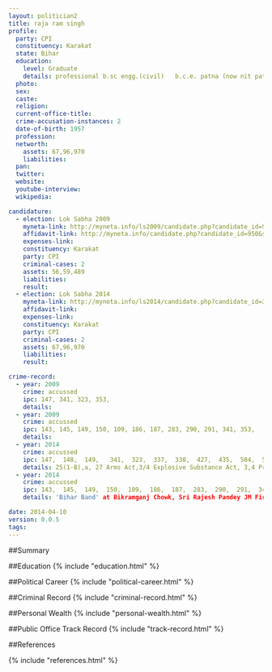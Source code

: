 ```yaml
---
layout: politician2
title: raja ram singh
profile: 
  party: CPI
  constituency: Karakat
  state: Bihar
  education: 
    level: Graduate
    details: professional b.sc engg.(civil)   b.c.e. patna (now nit patna)  patna university in 1983
  photo: 
  sex: 
  caste: 
  religion: 
  current-office-title: 
  crime-accusation-instances: 2
  date-of-birth: 1957
  profession: 
  networth: 
    assets: 67,96,970
    liabilities: 
  pan: 
  twitter: 
  website: 
  youtube-interview: 
  wikipedia: 

candidature: 
  - election: Lok Sabha 2009
    myneta-link: http://myneta.info/ls2009/candidate.php?candidate_id=950
    affidavit-link: http://myneta.info/candidate.php?candidate_id=950&scan=original
    expenses-link: 
    constituency: Karakat 
    party: CPI
    criminal-cases: 2
    assets: 56,59,489
    liabilities: 
    result:  
  - election: Lok Sabha 2014
    myneta-link: http://myneta.info/ls2014/candidate.php?candidate_id=34
    affidavit-link: 
    expenses-link: 
    constituency: Karakat 
    party: CPI
    criminal-cases: 2
    assets: 67,96,970
    liabilities: 
    result:  

crime-record: 
  - year: 2009
    crime: accussed
    ipc: 147, 341, 323, 353,
    details:  
  - year: 2009
    crime: accussed
    ipc: 143, 145, 149, 150, 109, 186, 187, 283, 290, 291, 341, 353,
    details:  
  - year: 2014
    crime: accussed
    ipc: 147,  148,  149,   341,  323,  337,  338,  427,  435,  504,  506,  307,  120B
    details: 25(1-B),a, 27 Arms Act,3/4 Explosive Substance Act, 3,4 Prevention of Damage of Public Property Act 1984, Aurangabad Town PS Case No-155/12, ADJ-IV A.Bad,Cog. Date- 3/08/2012 
  - year: 2014
    crime: accussed
    ipc: 143,  145,  149,  150,  109,  186,  187,  283,  290,  291,  341,  353
    details: 'Bihar Band' at Bikramganj Chowk, Sri Rajesh Pandey JM First Class, Bikramganj, Cog. Date 9/11/2009 

date: 2014-04-10
version: 0.0.5
tags: 
---
```


##Summary


##Education
{% include "education.html" %}


##Political Career
{% include "political-career.html" %}


##Criminal Record
{% include "criminal-record.html" %}


##Personal Wealth
{% include "personal-wealth.html" %}


##Public Office Track Record
{% include "track-record.html" %}


##References


{% include "references.html" %}
